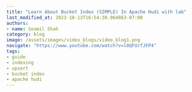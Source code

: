 ```yaml
---
title: "Learn About Bucket Index (SIMPLE) In Apache Hudi with lab"
last_modified_at: 2023-10-13T16:54:38.964863-07:00
authors:
- name: Soumil Shah
category: blog
image: /assets/images/video_blogs/video_blog1.png
navigate: "https://www.youtube.com/watch?v=lOQFUrfJFP4"
tags:
- guide
- indexing
- upsert
- bucket index
- apache hudi
---
```

